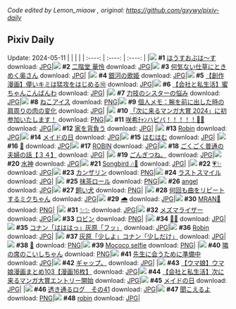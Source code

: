 *Code edited by Lemon_miaow , original: https://github.com/gxywy/pixiv-daily*
## Pixiv Daily 
Update: 2024-05-11
|      |      |      |
| :----: | :----: | :----: |
|![](https://pximg.lemonmiaow.xyz/c/240x480/img-master/img/2024/05/10/00/00/19/118585061_p0_master1200.jpg) **#1** [はうすおぶは～す](https://www.pixiv.net/artworks/118585061) download: [JPG](https://pximg.lemonmiaow.xyz/img-original/img/2024/05/10/00/00/19/118585061_p0.jpg)|![](https://pximg.lemonmiaow.xyz/c/240x480/img-master/img/2024/05/10/00/02/18/118585385_p0_master1200.jpg) **#2** [二階堂 華怜](https://www.pixiv.net/artworks/118585385) download: [JPG](https://pximg.lemonmiaow.xyz/img-original/img/2024/05/10/00/02/18/118585385_p0.jpg)|![](https://pximg.lemonmiaow.xyz/c/240x480/img-master/img/2024/05/09/00/05/56/118559553_p0_master1200.jpg) **#3** [何気ない仕草にときめく奥さん](https://www.pixiv.net/artworks/118559553) download: [JPG](https://pximg.lemonmiaow.xyz/img-original/img/2024/05/09/00/05/56/118559553_p0.jpg)|
|![](https://pximg.lemonmiaow.xyz/c/240x480/img-master/img/2024/05/09/00/00/20/118559093_p0_master1200.jpg) **#4** [銀河の歌姫](https://www.pixiv.net/artworks/118559093) download: [JPG](https://pximg.lemonmiaow.xyz/img-original/img/2024/05/09/00/00/20/118559093_p0.jpg)|![](https://pximg.lemonmiaow.xyz/c/240x480/img-master/img/2024/05/10/00/11/22/118585778_p0_master1200.jpg) **#5** [【創作漫画】儚いキミは猛攻をはじめる⑩](https://www.pixiv.net/artworks/118585778) download: [JPG](https://pximg.lemonmiaow.xyz/img-original/img/2024/05/10/00/11/22/118585778_p0.jpg)|![](https://pximg.lemonmiaow.xyz/c/240x480/img-master/img/2024/05/10/12/00/17/118595404_p0_master1200.jpg) **#6** [【会社と私生活】蜜ちゃんこんばんわ](https://www.pixiv.net/artworks/118595404) download: [JPG](https://pximg.lemonmiaow.xyz/img-original/img/2024/05/10/12/00/17/118595404_p0.jpg)|
|![](https://pximg.lemonmiaow.xyz/c/240x480/img-master/img/2024/05/09/19/31/55/118576770_p0_master1200.jpg) **#7** [力技のシスターの悩み](https://www.pixiv.net/artworks/118576770) download: [JPG](https://pximg.lemonmiaow.xyz/img-original/img/2024/05/09/19/31/55/118576770_p0.jpg)|![](https://pximg.lemonmiaow.xyz/c/240x480/img-master/img/2024/05/09/20/30/05/118578333_p0_master1200.jpg) **#8** [ねこアイス](https://www.pixiv.net/artworks/118578333) download: [PNG](https://pximg.lemonmiaow.xyz/img-original/img/2024/05/09/20/30/05/118578333_p0.png)|![](https://pximg.lemonmiaow.xyz/c/240x480/img-master/img/2024/05/09/06/00/05/118564847_p0_master1200.jpg) **#9** [個人メモ：腕を前に出した時の肩周りの肉の変化](https://www.pixiv.net/artworks/118564847) download: [JPG](https://pximg.lemonmiaow.xyz/img-original/img/2024/05/09/06/00/05/118564847_p0.jpg)|
|![](https://pximg.lemonmiaow.xyz/c/240x480/img-master/img/2024/05/10/12/52/28/118596390_p0_master1200.jpg) **#10** [「次に来るマンガ大賞 2024」に初参加いたします！](https://www.pixiv.net/artworks/118596390) download: [PNG](https://pximg.lemonmiaow.xyz/img-original/img/2024/05/10/12/52/28/118596390_p0.png)|![](https://pximg.lemonmiaow.xyz/c/240x480/img-master/img/2024/05/09/03/14/52/118563327_p0_master1200.jpg) **#11** [咲希ﾁｬﾝハピバ！！！！！🎂🎉](https://www.pixiv.net/artworks/118563327) download: [JPG](https://pximg.lemonmiaow.xyz/img-original/img/2024/05/09/03/14/52/118563327_p0.jpg)|![](https://pximg.lemonmiaow.xyz/c/240x480/img-master/img/2024/05/10/07/30/01/118592229_p0_master1200.jpg) **#12** [家を背負う](https://www.pixiv.net/artworks/118592229) download: [JPG](https://pximg.lemonmiaow.xyz/img-original/img/2024/05/10/07/30/01/118592229_p0.jpg)|
|![](https://pximg.lemonmiaow.xyz/c/240x480/img-master/img/2024/05/10/00/34/37/118586589_p0_master1200.jpg) **#13** [Robin](https://www.pixiv.net/artworks/118586589) download: [JPG](https://pximg.lemonmiaow.xyz/img-original/img/2024/05/10/00/34/37/118586589_p0.jpg)|![](https://pximg.lemonmiaow.xyz/c/240x480/img-master/img/2024/05/10/17/48/46/118601031_p0_master1200.jpg) **#14** [メイドの日](https://www.pixiv.net/artworks/118601031) download: [JPG](https://pximg.lemonmiaow.xyz/img-original/img/2024/05/10/17/48/46/118601031_p0.jpg)|![](https://pximg.lemonmiaow.xyz/c/240x480/img-master/img/2024/05/09/00/00/08/118559040_p0_master1200.jpg) **#15** [はむはむ](https://www.pixiv.net/artworks/118559040) download: [JPG](https://pximg.lemonmiaow.xyz/img-original/img/2024/05/09/00/00/08/118559040_p0.jpg)|
|![](https://pximg.lemonmiaow.xyz/c/240x480/img-master/img/2024/05/09/23/06/13/118583337_p0_master1200.jpg) **#16** [🌃](https://www.pixiv.net/artworks/118583337) download: [JPG](https://pximg.lemonmiaow.xyz/img-original/img/2024/05/09/23/06/13/118583337_p0.jpg)|![](https://pximg.lemonmiaow.xyz/c/240x480/img-master/img/2024/05/09/16/57/50/118573331_p0_master1200.jpg) **#17** [ROBIN](https://www.pixiv.net/artworks/118573331) download: [JPG](https://pximg.lemonmiaow.xyz/img-original/img/2024/05/09/16/57/50/118573331_p0.jpg)|![](https://pximg.lemonmiaow.xyz/c/240x480/img-master/img/2024/05/10/17/00/09/118600083_p0_master1200.jpg) **#18** [ごくごく普通の夫婦の話【３４】](https://www.pixiv.net/artworks/118600083) download: [JPG](https://pximg.lemonmiaow.xyz/img-original/img/2024/05/10/17/00/09/118600083_p0.jpg)|
|![](https://pximg.lemonmiaow.xyz/c/240x480/img-master/img/2024/05/09/04/43/17/118564176_p0_master1200.jpg) **#19** [ごんぎつね。](https://www.pixiv.net/artworks/118564176) download: [JPG](https://pximg.lemonmiaow.xyz/img-original/img/2024/05/09/04/43/17/118564176_p0.jpg)|![](https://pximg.lemonmiaow.xyz/c/240x480/img-master/img/2024/05/10/00/13/19/118585842_p0_master1200.jpg) **#20** [水神](https://www.pixiv.net/artworks/118585842) download: [JPG](https://pximg.lemonmiaow.xyz/img-original/img/2024/05/10/00/13/19/118585842_p0.jpg)|![](https://pximg.lemonmiaow.xyz/c/240x480/img-master/img/2024/05/10/14/44/02/118597940_p0_master1200.jpg) **#21** [Songbird 🎶🎤](https://www.pixiv.net/artworks/118597940) download: [JPG](https://pximg.lemonmiaow.xyz/img-original/img/2024/05/10/14/44/02/118597940_p0.jpg)|
|![](https://pximg.lemonmiaow.xyz/c/240x480/img-master/img/2024/05/09/14/00/23/118570786_p0_master1200.jpg) **#22** [💗✨](https://www.pixiv.net/artworks/118570786) download: [JPG](https://pximg.lemonmiaow.xyz/img-original/img/2024/05/09/14/00/23/118570786_p0.jpg)|![](https://pximg.lemonmiaow.xyz/c/240x480/img-master/img/2024/05/09/00/00/29/118559145_p0_master1200.jpg) **#23** [カンザリン](https://www.pixiv.net/artworks/118559145) download: [PNG](https://pximg.lemonmiaow.xyz/img-original/img/2024/05/09/00/00/29/118559145_p0.png)|![](https://pximg.lemonmiaow.xyz/c/240x480/img-master/img/2024/05/09/00/00/37/118559191_p0_master1200.jpg) **#24** [ラストスマイル](https://www.pixiv.net/artworks/118559191) download: [JPG](https://pximg.lemonmiaow.xyz/img-original/img/2024/05/09/00/00/37/118559191_p0.jpg)|
|![](https://pximg.lemonmiaow.xyz/c/240x480/img-master/img/2024/05/10/20/30/01/118605371_p0_master1200.jpg) **#25** [抹茶ロール](https://www.pixiv.net/artworks/118605371) download: [PNG](https://pximg.lemonmiaow.xyz/img-original/img/2024/05/10/20/30/01/118605371_p0.png)|![](https://pximg.lemonmiaow.xyz/c/240x480/img-master/img/2024/05/09/00/49/22/118560832_p0_master1200.jpg) **#26** [angel](https://www.pixiv.net/artworks/118560832) download: [JPG](https://pximg.lemonmiaow.xyz/img-original/img/2024/05/09/00/49/22/118560832_p0.jpg)|![](https://pximg.lemonmiaow.xyz/c/240x480/img-master/img/2024/05/10/00/37/14/118586675_p0_master1200.jpg) **#27** [飼い犬](https://www.pixiv.net/artworks/118586675) download: [PNG](https://pximg.lemonmiaow.xyz/img-original/img/2024/05/10/00/37/14/118586675_p0.png)|
|![](https://pximg.lemonmiaow.xyz/c/240x480/img-master/img/2024/05/09/00/35/32/118560475_p0_master1200.jpg) **#28** [何回も曲をリピートするミクちゃん](https://www.pixiv.net/artworks/118560475) download: [JPG](https://pximg.lemonmiaow.xyz/img-original/img/2024/05/09/00/35/32/118560475_p0.jpg)|![](https://pximg.lemonmiaow.xyz/c/240x480/img-master/img/2024/05/09/23/10/34/118583441_p0_master1200.jpg) **#29** [🌧️](https://www.pixiv.net/artworks/118583441) download: [JPG](https://pximg.lemonmiaow.xyz/img-original/img/2024/05/09/23/10/34/118583441_p0.jpg)|![](https://pximg.lemonmiaow.xyz/c/240x480/img-master/img/2024/05/09/00/00/24/118559109_p0_master1200.jpg) **#30** [MRAN🖤](https://www.pixiv.net/artworks/118559109) download: [PNG](https://pximg.lemonmiaow.xyz/img-original/img/2024/05/09/00/00/24/118559109_p0.png)|
|![](https://pximg.lemonmiaow.xyz/c/240x480/img-master/img/2024/05/09/18/24/27/118575201_p0_master1200.jpg) **#31** [✨✨](https://www.pixiv.net/artworks/118575201) download: [JPG](https://pximg.lemonmiaow.xyz/img-original/img/2024/05/09/18/24/27/118575201_p0.jpg)|![](https://pximg.lemonmiaow.xyz/c/240x480/img-master/img/2024/05/10/21/57/00/118608281_p0_master1200.jpg) **#32** [メズマライザー](https://www.pixiv.net/artworks/118608281) download: [JPG](https://pximg.lemonmiaow.xyz/img-original/img/2024/05/10/21/57/00/118608281_p0.jpg)|![](https://pximg.lemonmiaow.xyz/c/240x480/img-master/img/2024/05/09/13/49/31/118570636_p0_master1200.jpg) **#33** [ロビン](https://www.pixiv.net/artworks/118570636) download: [PNG](https://pximg.lemonmiaow.xyz/img-original/img/2024/05/09/13/49/31/118570636_p0.png)|
|![](https://pximg.lemonmiaow.xyz/c/240x480/img-master/img/2024/05/09/19/34/53/118576851_p0_master1200.jpg) **#34** [🐔🐲](https://www.pixiv.net/artworks/118576851) download: [JPG](https://pximg.lemonmiaow.xyz/img-original/img/2024/05/09/19/34/53/118576851_p0.jpg)|![](https://pximg.lemonmiaow.xyz/c/240x480/img-master/img/2024/05/09/13/56/17/118570716_p0_master1200.jpg) **#35** [コナン「はははっ」灰原「フッ」](https://www.pixiv.net/artworks/118570716) download: [JPG](https://pximg.lemonmiaow.xyz/img-original/img/2024/05/09/13/56/17/118570716_p0.jpg)|![](https://pximg.lemonmiaow.xyz/c/240x480/img-master/img/2024/05/09/00/00/29/118559136_p0_master1200.jpg) **#36** [Robin](https://www.pixiv.net/artworks/118559136) download: [JPG](https://pximg.lemonmiaow.xyz/img-original/img/2024/05/09/00/00/29/118559136_p0.jpg)|
|![](https://pximg.lemonmiaow.xyz/c/240x480/img-master/img/2024/05/10/13/40/23/118597108_p0_master1200.jpg) **#37** [灰原「少しよ」コナン「少しだけ」](https://www.pixiv.net/artworks/118597108) download: [JPG](https://pximg.lemonmiaow.xyz/img-original/img/2024/05/10/13/40/23/118597108_p0.jpg)|![](https://pximg.lemonmiaow.xyz/c/240x480/img-master/img/2024/05/10/00/00/25/118585096_p0_master1200.jpg) **#38** [💙](https://www.pixiv.net/artworks/118585096) download: [PNG](https://pximg.lemonmiaow.xyz/img-original/img/2024/05/10/00/00/25/118585096_p0.png)|![](https://pximg.lemonmiaow.xyz/c/240x480/img-master/img/2024/05/09/06/38/58/118565241_p0_master1200.jpg) **#39** [Mococo selfie](https://www.pixiv.net/artworks/118565241) download: [PNG](https://pximg.lemonmiaow.xyz/img-original/img/2024/05/09/06/38/58/118565241_p0.png)|
|![](https://pximg.lemonmiaow.xyz/c/240x480/img-master/img/2024/05/10/00/14/40/118585882_p0_master1200.jpg) **#40** [隣の席のこいしちゃん](https://www.pixiv.net/artworks/118585882) download: [PNG](https://pximg.lemonmiaow.xyz/img-original/img/2024/05/10/00/14/40/118585882_p0.png)|![](https://pximg.lemonmiaow.xyz/c/240x480/img-master/img/2024/05/09/00/00/30/118559149_p0_master1200.jpg) **#41** [先生に会うために準備中](https://www.pixiv.net/artworks/118559149) download: [JPG](https://pximg.lemonmiaow.xyz/img-original/img/2024/05/09/00/00/30/118559149_p0.jpg)|![](https://pximg.lemonmiaow.xyz/c/240x480/img-master/img/2024/05/10/17/35/30/118600778_p0_master1200.jpg) **#42** [ギャップ。](https://www.pixiv.net/artworks/118600778) download: [JPG](https://pximg.lemonmiaow.xyz/img-original/img/2024/05/10/17/35/30/118600778_p0.jpg)|
|![](https://pximg.lemonmiaow.xyz/c/240x480/img-master/img/2024/05/10/00/01/52/118585345_p0_master1200.jpg) **#43** [【ウマ娘】ウマ娘漫画まとめ103【漫画16枚】](https://www.pixiv.net/artworks/118585345) download: [JPG](https://pximg.lemonmiaow.xyz/img-original/img/2024/05/10/00/01/52/118585345_p0.jpg)|![](https://pximg.lemonmiaow.xyz/c/240x480/img-master/img/2024/05/10/12/14/53/118595703_p0_master1200.jpg) **#44** [【会社と私生活】次に来るマンガ大賞エントリー開始](https://www.pixiv.net/artworks/118595703) download: [JPG](https://pximg.lemonmiaow.xyz/img-original/img/2024/05/10/12/14/53/118595703_p0.jpg)|![](https://pximg.lemonmiaow.xyz/c/240x480/img-master/img/2024/05/10/17/54/24/118601135_p0_master1200.jpg) **#45** [メイドの日](https://www.pixiv.net/artworks/118601135) download: [JPG](https://pximg.lemonmiaow.xyz/img-original/img/2024/05/10/17/54/24/118601135_p0.jpg)|
|![](https://pximg.lemonmiaow.xyz/c/240x480/img-master/img/2024/05/09/03/05/34/118563219_p0_master1200.jpg) **#46** [透き通るログ　その41](https://www.pixiv.net/artworks/118563219) download: [JPG](https://pximg.lemonmiaow.xyz/img-original/img/2024/05/09/03/05/34/118563219_p0.jpg)|![](https://pximg.lemonmiaow.xyz/c/240x480/img-master/img/2024/05/09/00/00/29/118559137_p0_master1200.jpg) **#47** [聞こえるよ](https://www.pixiv.net/artworks/118559137) download: [PNG](https://pximg.lemonmiaow.xyz/img-original/img/2024/05/09/00/00/29/118559137_p0.png)|![](https://pximg.lemonmiaow.xyz/c/240x480/img-master/img/2024/05/10/18/48/22/118602471_p0_master1200.jpg) **#48** [robin](https://www.pixiv.net/artworks/118602471) download: [JPG](https://pximg.lemonmiaow.xyz/img-original/img/2024/05/10/18/48/22/118602471_p0.jpg)|

